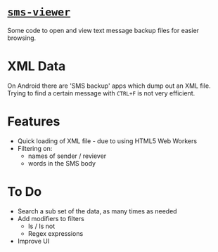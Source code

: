 [`sms-viewer`][website]
========================

Some code to open and view text message backup files for easier browsing.

XML Data
========

On Android there are 'SMS backup' apps which dump out an XML file.
Trying to find a certain message with `CTRL+F` is not very efficient. 

Features
========

* Quick loading of XML file - due to using HTML5 Web Workers
* Filtering on:
    - names of sender / reviever
    - words in the SMS body

To Do
=====

* Search a sub set of the data, as many times as needed
* Add modifiers to filters
    - Is / Is not
    - Regex expressions
* Improve UI

[website]: http://nathanrosspowell.github.io/sms-viewer
